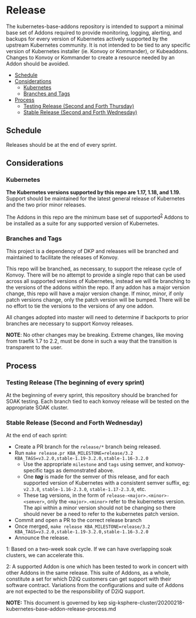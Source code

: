 # Release

The kubernetes-base-addons repository is intended to support a minimal base set of Addons required to provide monitoring, logging, alerting, and backups for every version of Kubernetes actively supported by the upstream Kubernetes community.
It is not intended to be tied to any specific version of Kubernetes installer (ie. Konvoy or Kommander), or Kubeaddons.
Changes to Konvoy or Kommander to create a resource needed by an Addon should be avoided.

- [Schedule](#schedule)
- [Considerations](#considerations)
  - [Kubernetes](#kubernetes)
  - [Branches and Tags](#branches-and-tags)
- [Process](#process)
  - [Testing Release (Second and Forth Thursday)](#testing-release-second-and-forth-thursday)
  - [Stable Release (Second and Forth Wednesday)](#stable-release-second-and-forth-wednesday)

## Schedule

Releases should be at the end of every sprint.

## Considerations

### Kubernetes

**The Kubernetes versions supported by this repo are 1.17, 1.18, and 1.19.**
Support should be maintained for the latest general release of Kubernetes and the two prior minor releases.

The Addons in this repo are the minimum base set of supported<sup>[2](#footnote2)</sup> Addons to be installed as a suite for any supported version of Kubernetes.

### Branches and Tags

This project is a dependency of DKP and releases will be branched and maintained to facilitate the releases of Konvoy.

This repo will be branched, as necessary, to support the release cycle of Konvoy.
There will be no attempt to provide a single repo that can be used across all supported versions of Kubernetes, instead we will tie branching to the versions of the addons within the repo.
If any addon has a major version change, this repo will have a major version change.
If minor, minor, if only patch versions change, only the patch version will be bumped.
There will be no effort to tie the versions to the versions of any one addon.

All changes adopted into master will need to determine if backports to prior branches are necessary to support Konvoy releases.

**NOTE**: No other changes may be breaking. Extreme changes, like moving from traefik 1.7 to 2.2, must be done in such a way that the transition is transparent to the user.

## Process

### Testing Release (The beginning of every sprint)

At the beginning of every sprint, this repository should be branched for SOAK testing. Each branch tied to each konvoy release will be tested on the appropriate SOAK cluster.

### Stable Release (Second and Forth Wednesday)

At the end of each sprint:

- Create a PR branch for the `release/*` branch being released.
- Run `make release.pr KBA_MILESTONE=release/3.2 KBA_TAGS=v3.2.0,stable-1.19-3.2.0,stable-1.16-3.2.0`
  - Use the appropriate `milestone` and `tags` using semver, and konvoy-specific tags as demonstrated above.
  - One _**tag**_ is made for the semver of this release, and for each supported version of Kubernetes with a consistent semver suffix, eg: `v2.3.0`, `stable-1.16-2.3.0`, `stable-1.17-2.3.0`, etc.
  - These tag versions, in the form of `release-<major>.<minor>-<semver>`, only the `<major>.<minor>` refer to the kubernetes version.
    The api within a minor version should not be changing so there should never be a need to refer to the kubernetes patch version.
- Commit and open a PR to the correct release branch
- Once merged, `make release KBA_MILESTONE=release/3.2 KBA_TAGS=v3.2.0,stable-1.19-3.2.0,stable-1.16-3.2.0`
- Announce the release.

<a name="footnote1">1</a>: Based on a two-week soak cycle. If we can have overlapping soak clusters, we can accelerate this.

<a name="footnote2">2</a>: A supported Addon is one which has been tested to work in concert with other Addons in the same release. This suite of Addons, as a whole, constitute a set for which D2iQ customers can get support with their software contract. Variations from the configurations and suite of Addons are not expected to be the responsibility of D2iQ support.

**NOTE:** This document is governed by kep sig-ksphere-cluster/20200218-kubernetes-base-addon-release-process.md
